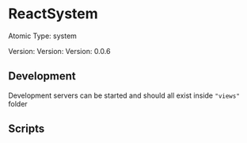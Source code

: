# ReactSystem

Atomic Type: system

Version: Version: Version: 0.0.6



## Development

Development servers can be started and should all exist inside `"views"` folder

## Scripts
